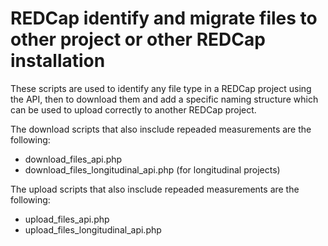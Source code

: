 # REDCap identify and migrate files to other project or other REDCap installation
These scripts are used to identify any file type in a REDCap project using the API, then to download them and add a specific naming structure which can be used to upload correctly to another REDCap project.

The download scripts that also insclude repeaded measurements are the following:
* download_files_api.php
* download_files_longitudinal_api.php (for longitudinal projects)

The upload scripts that also insclude repeaded measurements are the following:
* upload_files_api.php
* upload_files_longitudinal_api.php
